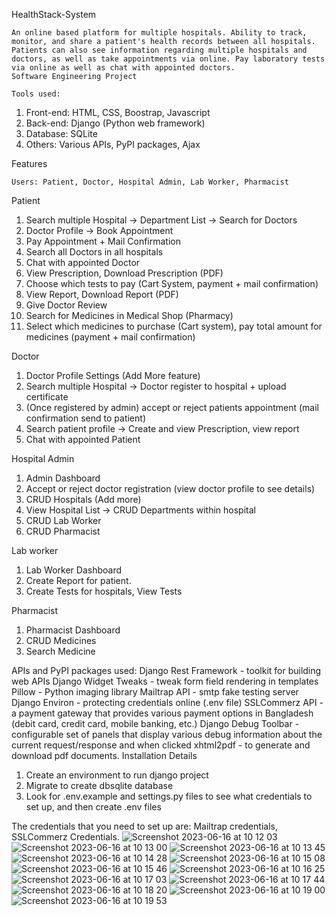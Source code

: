 HealthStack-System

    An online based platform for multiple hospitals. Ability to track, monitor, and share a patient's health records between all hospitals. Patients can also see information regarding multiple hospitals and doctors, as well as take appointments via online. Pay laboratory tests via online as well as chat with appointed doctors.
    Software Engineering Project
    
    Tools used:

  1) Front-end: HTML, CSS, Boostrap, Javascript
  2) Back-end: Django (Python web framework)
  3) Database: SQLite
  4) Others: Various APIs, PyPI packages, Ajax 

Features

    Users: Patient, Doctor, Hospital Admin, Lab Worker, Pharmacist

Patient

  1)  Search multiple Hospital → Department List → Search for Doctors
  2)  Doctor Profile → Book Appointment
  3)  Pay Appointment + Mail Confirmation 
  4)  Search all Doctors in all hospitals
  5)  Chat with appointed Doctor
  6)  View Prescription, Download Prescription (PDF)
  7)  Choose which tests to pay (Cart System, payment + mail confirmation)
  8)  View Report, Download Report (PDF)
  9)  Give Doctor Review
  10) Search for Medicines in Medical Shop (Pharmacy)
  11) Select which medicines to purchase (Cart system), pay total amount for medicines (payment + mail confirmation)

Doctor

  1)  Doctor Profile Settings (Add More feature)
  2)  Search multiple Hospital → Doctor register to hospital + upload certificate
  3)  (Once registered by admin) accept or reject patients appointment (mail confirmation send to patient)
  4)  Search patient profile → Create and view Prescription, view report
  5)  Chat with appointed Patient

Hospital Admin

  1)  Admin Dashboard
  2)  Accept or reject doctor registration (view doctor profile to see details)
  3)  CRUD Hospitals (Add more)
  4)  View Hospital List → CRUD Departments within hospital
  5)  CRUD Lab Worker
  6)  CRUD Pharmacist

Lab worker

  1)  Lab Worker Dashboard
  2)  Create Report for patient.
  3)  Create Tests for hospitals, View Tests

Pharmacist

  1)  Pharmacist Dashboard
  2)  CRUD Medicines
  3)  Search Medicine

APIs and PyPI packages used:
Django Rest Framework - toolkit for building web APIs
Django Widget Tweaks - tweak form field rendering in templates
Pillow - Python imaging library
Mailtrap API - smtp fake testing server
Django Environ - protecting credentials online (.env file)
SSLCommerz API - a payment gateway that provides various payment options in Bangladesh (debit card, credit card, mobile banking, etc.)
Django Debug Toolbar - configurable set of panels that display various debug information about the current request/response and when clicked
xhtml2pdf - to generate and download pdf documents.
Installation Details

  1) Create an environment to run django project  
  2) Migrate to create dbsqlite database 
  3) Look for .env.example and settings.py files to see what credentials to set up, and then create .env files
  
  The credentials that you need to set up are: Mailtrap credentials, SSLCommerz Credentials. 
![Screenshot 2023-06-16 at 10 12 03](https://github.com/Gilbmet/Health/assets/111015509/7a5b6cdf-d454-4eea-a956-474d022e6221)
![Screenshot 2023-06-16 at 10 13 00](https://github.com/Gilbmet/Health/assets/111015509/91f618db-64d7-44c3-9888-dc9b9504535a)
![Screenshot 2023-06-16 at 10 13 45](https://github.com/Gilbmet/Health/assets/111015509/891faf6a-d852-4e67-8617-9b10219cd08f)
![Screenshot 2023-06-16 at 10 14 28](https://github.com/Gilbmet/Health/assets/111015509/c8e5f940-c6f0-4ade-90b3-c4fd7096d9d2)
![Screenshot 2023-06-16 at 10 15 08](https://github.com/Gilbmet/Health/assets/111015509/bfec2dda-954b-4a34-8b35-163ec54e69b0)
![Screenshot 2023-06-16 at 10 15 46](https://github.com/Gilbmet/Health/assets/111015509/1b8a6969-8934-4ff1-bd6b-2a73f85223e2)
![Screenshot 2023-06-16 at 10 16 25](https://github.com/Gilbmet/Health/assets/111015509/89fc4509-522a-480e-af56-35636aa25a34)
![Screenshot 2023-06-16 at 10 17 03](https://github.com/Gilbmet/Health/assets/111015509/1ae74f79-0647-4b5a-b8e4-08f1c8ad5f79)
![Screenshot 2023-06-16 at 10 17 44](https://github.com/Gilbmet/Health/assets/111015509/f5da8b37-3b42-4be0-a81a-45007fb2dc2d)
![Screenshot 2023-06-16 at 10 18 20](https://github.com/Gilbmet/Health/assets/111015509/1af32aa3-de6d-45ea-b458-80ad10947826)
![Screenshot 2023-06-16 at 10 19 00](https://github.com/Gilbmet/Health/assets/111015509/14a60ecf-6ba1-4200-8c71-29dec1dd187c)
![Screenshot 2023-06-16 at 10 19 53](https://github.com/Gilbmet/Health/assets/111015509/1f102be4-a809-473d-ac84-3d40b05e62e4)

